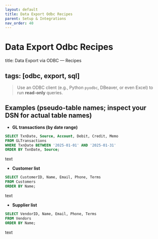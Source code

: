 ```yaml
---
layout: default
title: Data Export Odbc Recipes
parent: Setup & Integrations
nav_order: 40
---
```

# Data Export Odbc Recipes

title: Data Export via ODBC — Recipes

## tags: [odbc, export, sql]

> Use an ODBC client (e.g., Python `pyodbc`, DBeaver, or even Excel) to run **read-only** queries.

## Examples (pseudo-table names; inspect your DSN for actual table names)


- **GL transactions (by date range)**
```sql
SELECT TxnDate, Source, Account, Debit, Credit, Memo
FROM GLTransactions
WHERE TxnDate BETWEEN '2025-01-01' AND '2025-01-31'
ORDER BY TxnDate, Source;
```
text

- **Customer list**
```sql
SELECT CustomerID, Name, Email, Phone, Terms
FROM Customers
ORDER BY Name;
```
text

- **Supplier list**
```sql
SELECT VendorID, Name, Email, Phone, Terms
FROM Vendors
ORDER BY Name;
```
text
